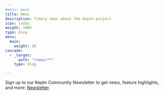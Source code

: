 ```yaml
---
#menu: main
title: News
description: Timely news about the Keptn project.
icon: tasks
weight: 1005
type: blog
menu:
  main:
    weight: 20
cascade:
  - _target:
      path: "/news/**"
    type: blog

---
```


Sign up to our Keptn Community Newsletter to get news, feature highlights, and more: [Newsletter](https://keptn.sh/community/newsletter/).
